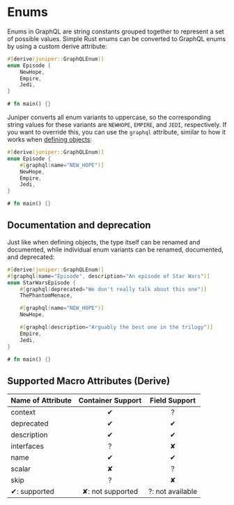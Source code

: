 # Enums

Enums in GraphQL are string constants grouped together to represent a set of
possible values. Simple Rust enums can be converted to GraphQL enums by using a
custom derive attribute:

```rust
#[derive(juniper::GraphQLEnum)]
enum Episode {
    NewHope,
    Empire,
    Jedi,
}

# fn main() {}
```

Juniper converts all enum variants to uppercase, so the corresponding string
values for these variants are `NEWHOPE`, `EMPIRE`, and `JEDI`, respectively. If
you want to override this, you can use the `graphql` attribute, similar to how
it works when [defining objects](objects/defining_objects.md):

```rust
#[derive(juniper::GraphQLEnum)]
enum Episode {
    #[graphql(name="NEW_HOPE")]
    NewHope,
    Empire,
    Jedi,
}

# fn main() {}
```

## Documentation and deprecation

Just like when defining objects, the type itself can be renamed and documented,
while individual enum variants can be renamed, documented, and deprecated:

```rust
#[derive(juniper::GraphQLEnum)]
#[graphql(name="Episode", description="An episode of Star Wars")]
enum StarWarsEpisode {
    #[graphql(deprecated="We don't really talk about this one")]
    ThePhantomMenace,

    #[graphql(name="NEW_HOPE")]
    NewHope,

    #[graphql(description="Arguably the best one in the trilogy")]
    Empire,
    Jedi,
}

# fn main() {}
```

## Supported Macro Attributes (Derive)

| Name of Attribute | Container Support | Field Support    |
|-------------------|:-----------------:|:----------------:|
| context           | ✔                 | ?                |
| deprecated        | ✔                 | ✔                |
| description       | ✔                 | ✔                |
| interfaces        | ?                 | ✘                |
| name              | ✔                 | ✔                |
| scalar            | ✘                 | ?                |
| skip              | ?                 | ✘                |
| ✔: supported      | ✘: not supported  | ?: not available |
